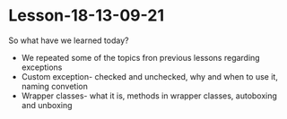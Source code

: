 # Lesson-18-13-09-21

So what have we learned today?
- We repeated some of the topics fron previous lessons regarding exceptions
- Custom exception- checked and unchecked, why and when to use it, naming convetion
- Wrapper classes- what it is, methods in wrapper classes, autoboxing and unboxing
